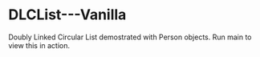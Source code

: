 # DLCList---Vanilla
Doubly Linked Circular List demostrated with Person objects.
Run main to view this in action.
